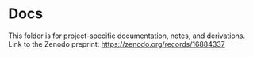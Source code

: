 # Docs
This folder is for project-specific documentation, notes, and derivations.
Link to the Zenodo preprint: https://zenodo.org/records/16884337
